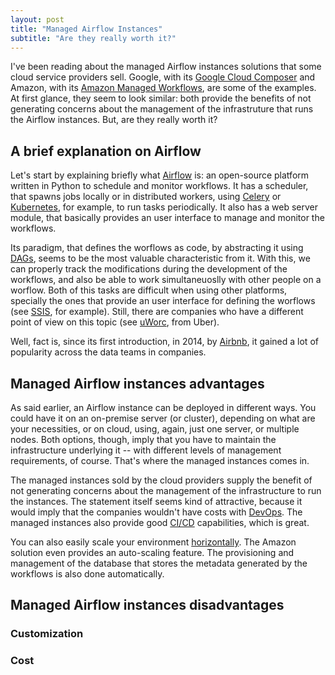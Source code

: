 ```yaml
---
layout: post
title: "Managed Airflow Instances"
subtitle: "Are they really worth it?"
---
```


I've been reading about the managed Airflow instances solutions that some cloud service providers sell. Google, with its [Google Cloud Composer](https://cloud.google.com/composer/docs/concepts/overview) and Amazon, with its [Amazon Managed Workflows](https://aws.amazon.com/managed-workflows-for-apache-airflow/), are some of the examples. At first glance, they seem to look similar: both provide the benefits of not generating concerns about the management of the infrastruture that runs the Airflow instances. But, are they really worth it?


## A brief explanation on Airflow

Let's start by explaining briefly what [Airflow](https://airflow.apache.org/) is: an open-source platform written in Python to schedule and monitor workflows. It has a scheduler, that spawns jobs locally or in distributed workers, using [Celery](https://docs.celeryproject.org/en/stable/) or [Kubernetes](https://kubernetes.io/), for example, to run tasks periodically. It also has a web server module, that basically provides an user interface to manage and monitor the workflows.

Its paradigm, that defines the worflows as code, by abstracting it using [DAGs](https://en.wikipedia.org/wiki/Directed_acyclic_graph), seems to be the most valuable characteristic from it. With this, we can properly track the modifications during the development of the workflows, and also be able to work simultaneuoslly with other people on a worflow. Both of this tasks are difficult when using other platforms, specially the ones that provide an user interface for defining the worflows (see [SSIS](https://docs.microsoft.com/en-us/sql/integration-services/sql-server-integration-services), for example). Still, there are companies who have a different point of view on this topic (see [uWorc](https://eng.uber.com/no-code-workflow-orchestrator/), from Uber). 

Well, fact is, since its first introduction, in 2014, by [Airbnb](https://airbnb.io/), it gained a lot of popularity across the data teams in companies.


## Managed Airflow instances advantages

As said earlier, an Airflow instance can be deployed in different ways. You could have it on an on-premise server (or cluster), depending on what are your necessities, or on cloud, using, again, just one server, or multiple nodes. Both options, though, imply that you have to maintain the infrastructure underlying it -- with different levels of management requirements, of course. That's where the managed instances comes in.

The managed instances sold by the cloud providers supply the benefit of not generating concerns about the management of the infrastructure to run the instances. The statement itself seems kind of attractive, because it would imply that the companies wouldn't have costs with [DevOps](https://en.wikipedia.org/wiki/DevOps). The managed instances also provide good [CI/CD](https://en.wikipedia.org/wiki/CI/CD) capabilities, which is great.

You can also easily scale your environment [horizontally](https://en.wikipedia.org/wiki/Scalability#Horizontal_(scale_out)_and_vertical_scaling_(scale_up)). The Amazon solution even provides an auto-scaling feature. The provisioning and management of the database that stores the metadata generated by the workflows is also done automatically.

## Managed Airflow instances disadvantages


### Customization

### Cost


